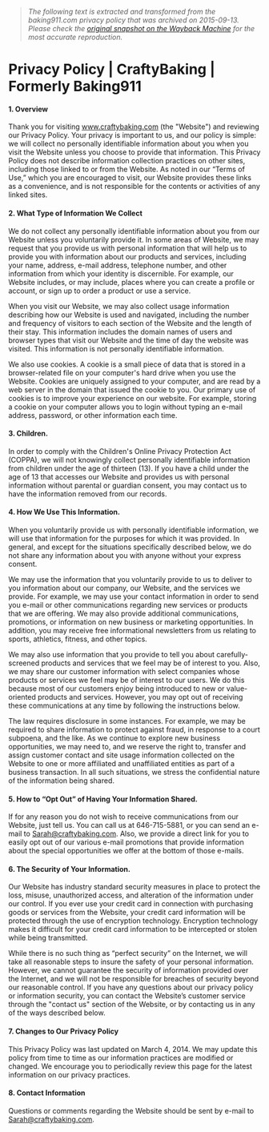 > *The following text is extracted and transformed from the baking911.com privacy policy that was archived on 2015-09-13. Please check the [original snapshot on the Wayback Machine](https://web.archive.org/web/20150913035114id_/http%3A//www.craftybaking.com/privacy-policy) for the most accurate reproduction.*

# Privacy Policy | CraftyBaking | Formerly Baking911

#### 1\. Overview

Thank you for visiting www.craftybaking.com (the "Website") and reviewing our Privacy Policy. Your privacy is important to us, and our policy is simple: we will collect no personally identifiable information about you when you visit the Website unless you choose to provide that information. This Privacy Policy does not describe information collection practices on other sites, including those linked to or from the Website. As noted in our “Terms of Use,” which you are encouraged to visit, our Website provides these links as a convenience, and is not responsible for the contents or activities of any linked sites.

#### 2\. What Type of Information We Collect

We do not collect any personally identifiable information about you from our Website unless you voluntarily provide it. In some areas of Website, we may request that you provide us with personal information that will help us to provide you with information about our products and services, including your name, address, e-mail address, telephone number, and other information from which your identity is discernible. For example, our Website includes, or may include, places where you can create a profile or account, or sign up to order a product or use a service.

When you visit our Website, we may also collect usage information describing how our Website is used and navigated, including the number and frequency of visitors to each section of the Website and the length of their stay. This information includes the domain names of users and browser types that visit our Website and the time of day the website was visited. This information is not personally identifiable information.

We also use cookies. A cookie is a small piece of data that is stored in a browser-related file on your computer's hard drive when you use the Website. Cookies are uniquely assigned to your computer, and are read by a web server in the domain that issued the cookie to you. Our primary use of cookies is to improve your experience on our website. For example, storing a cookie on your computer allows you to login without typing an e-mail address, password, or other information each time.

#### 3\. Children.

In order to comply with the Children's Online Privacy Protection Act (COPPA), we will not knowingly collect personally identifiable information from children under the age of thirteen (13). If you have a child under the age of 13 that accesses our Website and provides us with personal information without parental or guardian consent, you may contact us to have the information removed from our records.

#### 4\. How We Use This Information.

When you voluntarily provide us with personally identifiable information, we will use that information for the purposes for which it was provided. In general, and except for the situations specifically described below, we do not share any information about you with anyone without your express consent.

We may use the information that you voluntarily provide to us to deliver to you information about our company, our Website, and the services we provide. For example, we may use your contact information in order to send you e-mail or other communications regarding new services or products that we are offering. We may also provide additional communications, promotions, or information on new business or marketing opportunities. In addition, you may receive free informational newsletters from us relating to sports, athletics, fitness, and other topics.

We may also use information that you provide to tell you about carefully-screened products and services that we feel may be of interest to you. Also, we may share our customer information with select companies whose products or services we feel may be of interest to our users. We do this because most of our customers enjoy being introduced to new or value-oriented products and services. However, you may opt out of receiving these communications at any time by following the instructions below.

The law requires disclosure in some instances. For example, we may be required to share information to protect against fraud, in response to a court subpoena, and the like. As we continue to explore new business opportunities, we may need to, and we reserve the right to, transfer and assign customer contact and site usage information collected on the Website to one or more affiliated and unaffiliated entities as part of a business transaction. In all such situations, we stress the confidential nature of the information being shared.

#### 5\. How to “Opt Out” of Having Your Information Shared.

If for any reason you do not wish to receive communications from our Website, just tell us. You can call us at 646-715-5881, or you can send an e-mail to Sarah@craftybaking.com. Also, we provide a direct link for you to easily opt out of our various e-mail promotions that provide information about the special opportunities we offer at the bottom of those e-mails.

#### 6\. The Security of Your Information.

Our Website has industry standard security measures in place to protect the loss, misuse, unauthorized access, and alteration of the information under our control. If you ever use your credit card in connection with purchasing goods or services from the Website, your credit card information will be protected through the use of encryption technology. Encryption technology makes it difficult for your credit card information to be intercepted or stolen while being transmitted.

While there is no such thing as “perfect security” on the Internet, we will take all reasonable steps to insure the safety of your personal information. However, we cannot guarantee the security of information provided over the Internet, and we will not be responsible for breaches of security beyond our reasonable control. If you have any questions about our privacy policy or information security, you can contact the Website’s customer service through the "contact us" section of the Website, or by contacting us in any of the ways described below.

#### 7\. Changes to Our Privacy Policy

This Privacy Policy was last updated on March 4, 2014. We may update this policy from time to time as our information practices are modified or changed. We encourage you to periodically review this page for the latest information on our privacy practices.

#### 8\. Contact Information

Questions or comments regarding the Website should be sent by e-mail to Sarah@craftybaking.com.
